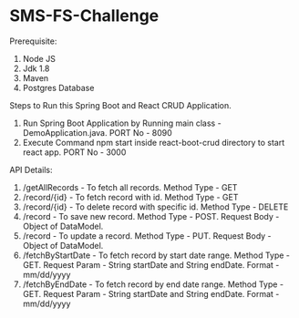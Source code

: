 # SMS-FS-Challenge
Prerequisite:
1. Node JS
2. Jdk 1.8
3. Maven
4. Postgres Database

Steps to Run this Spring Boot and React CRUD Application.
1. Run Spring Boot Application by Running main class - DemoApplication.java. PORT No - 8090
2. Execute Command npm start inside react-boot-crud directory to start react app. PORT No - 3000

API Details:
1. /getAllRecords - To fetch all records. Method Type - GET
2. /record/{id} - To fetch record with id. Method Type - GET
3. /record/{id} - To delete record with specific id. Method Type - DELETE
4. /record - To save new record. Method Type - POST.  Request Body - Object of DataModel.
5. /record - To update a record. Method Type - PUT. Request Body - Object of DataModel.
6. /fetchByStartDate - To fetch record by start date range. Method Type - GET. Request Param - String startDate and String endDate. Format - mm/dd/yyyy
6. /fetchByEndDate - To fetch record by end date range. Method Type - GET. Request Param - String startDate and String endDate. Format - mm/dd/yyyy
